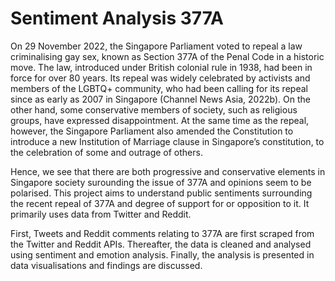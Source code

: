 # Sentiment Analysis 377A

On 29 November 2022, the Singapore Parliament voted to repeal a law criminalising gay sex, known as Section 377A of the Penal Code in a historic move. The law, introduced under British colonial rule in 1938, had been in force for over 80 years. Its repeal was widely celebrated by activists and members of the LGBTQ+ community, who had been calling for its repeal since as early as 2007 in Singapore (Channel News Asia, 2022b). On the other hand, some conservative members of society, such as religious groups, have expressed disappointment. At the same time as the repeal, however, the Singapore Parliament also amended the Constitution to introduce a new Institution of Marriage clause in Singapore’s constitution, to the celebration of some and outrage of others.

Hence, we see that there are both progressive and conservative elements in Singapore society surounding the issue of 377A and opinions seem to be polarised. This project aims to understand public sentiments surrounding the recent repeal of 377A and degree of support for or opposition to it. It primarily uses data from Twitter and Reddit. 

First, Tweets and Reddit comments relating to 377A are first scraped from the Twitter and Reddit APIs. Thereafter, the data is cleaned and analysed using sentiment and emotion analysis. Finally, the analysis is presented in data visualisations and findings are discussed.
